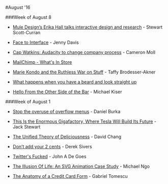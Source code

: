 #August '16




###Week of August 8


* [Mule Design’s Erika Hall talks interactive design and research](https://blog.intercom.io/mule-designs-erika-hall-interactive-design/ "Mule Design’s Erika Hall talks interactive design and research") - Stewart Scott-Curran

* [Face to Interface](http://reallifemag.com/face-to-interface/ "Face to Interface") - Jenny Davis

* [Cap Watkins: Audacity to change company process](https://hired.fm/seasons/3/episodes/6 "Cap Watkins: Audacity to change company process") - Cameron Moll

* [MailChimp - What's In Store](http://mailchimp.com/whats-in-store/ "What's in store")

* [Marie Kondo and the Ruthless War on Stuff](http://www.nytimes.com/2016/07/10/magazine/marie-kondo-and-the-ruthless-war-on-stuff.html "Marie Kondo and the Ruthless War on Stuff") - Taffy Brodesser-Akner

* [What happens when you have a beard and look straight up](http://www.thepoke.co.uk/2016/08/08/happens-beard-look-straight/ "What happens when you have a beard and look straight up")

* [Hello From the Other Side of the Bar](http://goodbeerhunting.com/blog/2016/8/2/gbh-in-residence-from-the-other-side-of-the-bar "Hello From the Other Side of the Bar") - Michael Kiser





###Week of August 1


* [Stop the overuse of overflow menus](https://medium.freecodecamp.com/stop-the-overuse-of-overflow-menus-5caa4b54e843#.39bvo04bu "Stop the overuse of overflow menus") - Daniel Burka


* [This Is the Enormous Gigafactory, Where Tesla Will Build Its Future](https://www.wired.com/2016/07/tesla-gigafactory-elon-musk/ "This Is the Enormous Gigafactory, Where Tesla Will Build Its Future") - Jack Stewart


* [The Unified Theory of Deliciousness](http://www.wired.com/2016/07/chef-david-chang-on-deliciousness/ "The Unified Theory of Deliciousness") - David Chang


* [Don’t add your 2 cents](https://sivers.org/2c "Don’t add your 2 cents") - Derek Sivers


* [Twitter's Fucked](http://degoes.net/articles/fuck-twitter "Twitter's Fucked") - John A De Goes


* [The Illusion Of Life: An SVG Animation Case Study](https://www.smashingmagazine.com/2016/07/an-svg-animation-case-study/ "The Illusion Of Life: An SVG Animation Case Study") - Michael Ngo

* [The Anatomy of a Credit Card Form](https://blog.marvelapp.com/the-anatomy-of-a-credit-card-form-2/ "The Anatomy of a Credit Card Form") - Gabriel Tomescu





